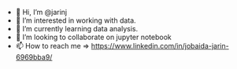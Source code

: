 - 👋 Hi, I’m @jarinj
- 👀 I’m interested in working with data.
- 🌱 I’m currently learning data analysis.
- 💞️ I’m looking to collaborate on jupyter notebook
- 📫 How to reach me => https://www.linkedin.com/in/jobaida-jarin-6969bba9/

<!---
jarinj/jarinj is a ✨ special ✨ repository because its `README.md` (this file) appears on your GitHub profile.
You can click the Preview link to take a look at your changes.
--->
